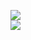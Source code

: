 [![](https://img.shields.io/badge/Made%20With-Github%20Spray-lightgrey.svg?style=for-the-badge&logo=github)](https://github.com/Annihil/github-spray#27875)  
[![](https://i.imgur.com/2DrTn0Z.gif)](https://github.com/Annihil/github-spray)